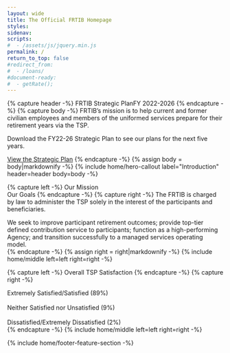 ```yaml
---
layout: wide
title: The Official FRTIB Homepage
styles:
sidenav:
scripts:
#  - /assets/js/jquery.min.js
permalink: /
return_to_top: false
#redirect_from:
#  - /loans/
#document-ready:
#  - getRate();
---
```


<div class="usa-grid-full">
<main id="main-content">

<!-- top area -->
{% capture header -%}
<span class="usa-hero__heading--alt">FRTIB Strategic Plan</span>FY 2022-2026
{% endcapture -%}
{% capture body -%}
FRTIB’s mission is to help current and former civilian employees and members of the uniformed services prepare for their retirement years via the TSP.

Download the  FY22-26 Strategic Plan to see our plans for the next five years.

<a class="usa-button on-card" href="{{site.baseurl}}/reading-room-strategic-plan/">View the Strategic Plan</a>
{% endcapture -%}
{% assign body = body|markdownify -%}
{% include home/hero-callout label="Introduction" header=header body=body -%}

<!-- middle area -->
{% capture left -%}
Our Mission<br>Our Goals
{% endcapture -%}
{% capture right -%}
The FRTIB is charged by law to administer the TSP solely in the interest of the participants and beneficiaries.

We seek to improve participant retirement outcomes; provide top-tier defined contribution service to participants; function as a high-performing Agency; and transition successfully to a managed services operating model.  
{% endcapture -%}
{% assign right = right|markdownify -%}
{% include home/middle left=left right=right -%}

{% capture left -%}
Overall TSP Satisfaction
{% endcapture -%}
{% capture right -%}
<!--THIS IS BARCHART -->
<section class="bar-graph bar-graph-horizontal bar-graph-one">
 <div class="left-border-thick-line">
  <div class="bar-one">
    <span class="descr">Extremely Satisfied/Satisfied (89%)</span>
    <br clear="all">
    <div class="bar" data-percentage="89%"></div>
  </div>
  <br clear="all">
  <div class="bar-two">
    <span class="descr">Neither Satisfied nor Unsatisfied (9%)</span>
    <br clear="all">
    <div class="bar" data-percentage="9%"></div>
  </div>
  <br clear="all">
  <div class="bar-three">
    <span class="descr">Dissatisfied/Extremely Dissatisfied (2%)</span>
    <br clear="all">
    <div class="bar" data-percentage="0%"></div>
  </div>
 </div>
</section>
<!--END BARCHART-->
{% endcapture -%}
{% include home/middle left=left right=right -%}

<!-- bottom area above footer-->
{% include home/footer-feature-section -%}

</main>
</div>


<!-- CONTENT END -->
